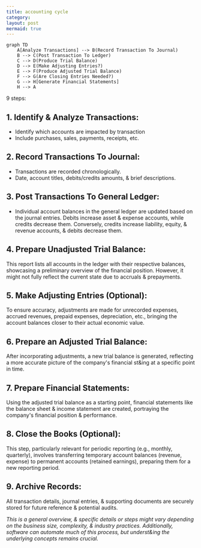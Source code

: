 ```yaml
---
title: accounting cycle
category: 
layout: post
mermaid: true
---
```



```mermaid
graph TD
    A[Analyze Transactions] --> B(Record Transaction To Journal)
    B --> C(Post Transaction To Ledger)
    C --> D(Produce Trial Balance)
    D --> E(Make Adjusting Entries?)
    E --> F(Produce Adjusted Trial Balance)
    F --> G(Are Closing Entries Needed?)
    G --> H[Generate Financial Statements]
    H --> A
```

9 steps:

## 1. Identify & Analyze Transactions:

- Identify which accounts are impacted by transaction
- Include purchases, sales, payments, receipts, etc.

## 2. Record Transactions To Journal:

- Transactions are recorded chronologically.
- Date, account titles, debits/credits amounts, & brief descriptions.

## 3. Post Transactions To General Ledger:

- Individual account balances in the general ledger are updated based on the journal entries. Debits increase asset & expense accounts, while credits decrease them. Conversely, credits increase liability, equity, & revenue accounts, & debits decrease them.

## 4. Prepare Unadjusted Trial Balance:

This report lists all accounts in the ledger with their respective balances, showcasing a preliminary overview of the financial position. However, it might not fully reflect the current state due to accruals & prepayments.

## 5. Make Adjusting Entries (Optional):

To ensure accuracy, adjustments are made for unrecorded expenses, accrued revenues, prepaid expenses, depreciation, etc., bringing the account balances closer to their actual economic value.

## 6. Prepare an Adjusted Trial Balance:

After incorporating adjustments, a new trial balance is generated, reflecting a more accurate picture of the company's financial st&ing at a specific point in time.

## 7. Prepare Financial Statements:

Using the adjusted trial balance as a starting point, financial statements like the balance sheet & income statement are created, portraying the company's financial position & performance.

## 8. Close the Books (Optional):

This step, particularly relevant for periodic reporting (e.g., monthly, quarterly), involves transferring temporary account balances (revenue, expense) to permanent accounts (retained earnings), preparing them for a new reporting period.

## 9. Archive Records:

All transaction details, journal entries, & supporting documents are securely stored for future reference & potential audits.

*This is a general overview, & specific details or steps might vary depending on the business size, complexity, & industry practices. Additionally, software can automate much of this process, but underst&ing the underlying concepts remains crucial.*
